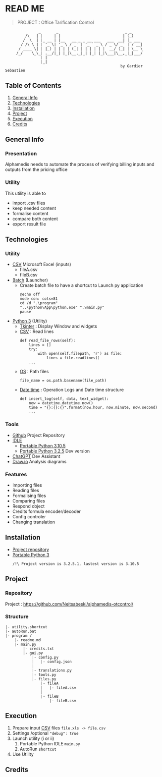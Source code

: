 # READ ME
> PROJECT : Office Tarification Control

                   _       _                              _ _     
             /\   | |     | |                            | (_)    
            /  \  | |_ __ | |__   __ _ _ __ ___   ___  __| |_ ___ 
           / /\ \ | | '_ \| '_ \ / _` | '_ ` _ \ / _ \/ _` | / __|
          / ____ \| | |_) | | | | (_| | | | | | |  __/ (_| | \__ \
         /_/    \_\_| .__/|_| |_|\__,_|_| |_| |_|\___|\__,_|_|___/
                    | |                                           
                    |_|
                                                        by Gardier Sebastien

## Table of Contents
1. [General Info](#general-info)
2. [Technologies](#technologies)
3. [Installation](#installation)
4. [Project](#project)
5. [Execution](#execution)
6. [Credits](#credits)

## General Info

### Presentation

Alphamedis needs to automate the process of verifying billing inputs and outputs from the pricing office

### Utility

This utility is able to
- import .csv files
- keep needed content
- formalise content
- compare both content
- export result file

## Technologies

### Utility

* [CSV](https://support.microsoft.com/en-us/office/import-or-export-text-txt-or-csv-files-5250ac4c-663c-47ce-937b-339e391393ba)
    Microsoft Excel (inputs)
    * fileA.csv
    * fileB.csv
* [Batch](https://www.tutorialspoint.com/batch_script/index.html)
    (Launcher)
    * Create batch file to have a shortcut to Launch py application
        ```
        @echo off
        mode con: cols=81
        cd /d ".\program"
        "..\python\App\python.exe" ".\main.py"
        pause
        ```
* [Python 3](https://docs.python.org/3/)
    (Utility)
    * [Tkinter](https://docs.python.org/3/library/tkinter.html) 
        : Display Window and widgets
    * [CSV]('')
        : Read lines
        ```
        def read_file_rows(self):
            lines = []
            try:
                with open(self.filepath, 'r') as file:
                    lines = file.readlines()
            ...
        ```
    * [OS](https://docs.python.org/3/library/os.html)
        : Path files
        ```
        file_name = os.path.basename(file_path)
        ```
    * [Date time](https://docs.python.org/3/library/datetime.html)
        : Operation Logs and Date time structure
        ```
        def insert_log(self, data, text_widget):
            now = datetime.datetime.now()
            time = "{}:{}:{}".format(now.hour, now.minute, now.second)
            ...
        ```


### Tools

* [Github](https://github.com/Neitsabeski/alphamedis-otcontrol/) Project Repository
* [IDLE](https://portablepython.com/)
    * [Portable Python 3.10.5](https://sourceforge.net/projects/portable-python/files/Portable%20Python%203.10/)
    * [Portable Python 3.2.5](https://portablepython.com/) Dev version
* [ChatGPT](https://chat.openai.com/) Dev Assistant
* [Draw.io](https://app.diagrams.net/) Analysis diagrams

### Features

* Importing files
* Reading files
* Formalising files
* Comparing files
* Respond object
* Credits formula encoder/decoder
* Config controler
* Changing translation

## Installation

* [Project repository](https://github.com/Neitsabeski/alphamedis-otcontrol/)
* [Portable Python 3](https://portablepython.com/3.2.5.1/)
    ```
    /!\ Project version is 3.2.5.1, lastest version is 3.10.5
    ```


## Project

### Repository

Project : https://github.com/Neitsabeski/alphamedis-otcontrol/

### Structure

```
|- utility.shortcut
|- autoRun.bat
|- program /
    |- readme.md
    |- main.py
        |- credits.txt
        |- gui.py
            |- config.py
            |   |- config.json
            |
            |- translations.py
            |- tools.py
            |- files.py
                |- fileA
                |   |- fileA.csv
                |
                |- fileB
                    |- fileB.csv
```


## Execution

1. Prepare input [CSV](https://support.microsoft.com/en-us/office/import-or-export-text-txt-or-csv-files-5250ac4c-663c-47ce-937b-339e391393ba) files `file.xls -> file.csv`
2. Settings /optional `"debug": true`
3. Launch utility (i or ii)
    1. Portable Python IDLE `main.py`
    2. AutoRun `shortcut`
4. Use Utility

## Credits

